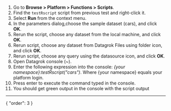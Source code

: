 1. Go to **Browse > Platform > Functions > Scripts**.
2. Find the `testRscript` script from previous test and right-click it.
3. Select **Run** from the context menu.
4. In the parameters dialog,choose the sample dataset (cars), and click **OK**.
4. Rerun the script, choose any dataset from the local machine, and click **OK**.
4. Rerun script, choose any dataset from Datagrok Files using folder icon, and click **OK**.
4. Rerun script, choose any query using the datasource icon, and click **OK**.
5. Open Datagrok console (~).
6. Enter the following expression into the console: *{your namespace}:testRscript("cars")*. Where {your namespace}
   equals your platform login.
7. Press enter to execute the command typed in the console.
8. You should get green output in the console with the script output

---
{
"order": 3
}
